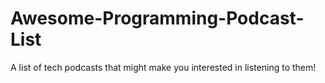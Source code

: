 # Awesome-Programming-Podcast-List
A list of tech podcasts that might make you interested in listening to them!

